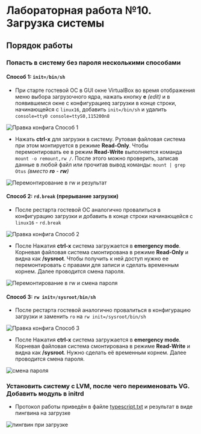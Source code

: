 # Лабораторная работа №10.  Загрузка системы
[img1]: https://github.com/OlegLitvintsev/OTUS_Labs/blob/master/Lab_10/img/scr_1_1.PNG "" 
[img2]: https://github.com/OlegLitvintsev/OTUS_Labs/blob/master/Lab_10/img/scr_1_2.PNG "" 
[img3]: https://github.com/OlegLitvintsev/OTUS_Labs/blob/master/Lab_10/img/scr_2_1.PNG "" 
[img4]: https://github.com/OlegLitvintsev/OTUS_Labs/blob/master/Lab_10/img/scr_2_2.PNG "" 
[img5]: https://github.com/OlegLitvintsev/OTUS_Labs/blob/master/Lab_10/img/scr_3_1.PNG "" 
[img6]: https://github.com/OlegLitvintsev/OTUS_Labs/blob/master/Lab_10/img/scr_3_2.PNG "" 
[img7]: https://github.com/OlegLitvintsev/OTUS_Labs/blob/master/Lab_10/img/scr_dracut.PNG "" 

## Порядок работы

### Попасть в систему без пароля несколькими способами
#### Способ 1: `init=/bin/sh`
* При старте гостевой ОС в GUI окне VirtualBox во время отображения меню выбора загрузочного ядра, нажать кнопку **e** *(edit)* и в появившемся окне с конфигурациеq загрузки в конце строки, начинающейся с `linux16`, добавить `init=/bin/sh` и удалить `console=tty0 console=ttyS0,115200n8` 

![Правка конфига Способ 1][img1]

* Нажать **сtrl-x** для загрузки в систему. Рутовая файловая система при этом монтируется в режиме **Read-Only**. Чтобы  перемонтировать ее в режим **Read-Write** выполняется команда `mount -o remount,rw /`. После этого  можно проверить, записав данные в любой файл или прочитав вывод команды: `mount | grep Otus` *(вместо **ro** - **rw**)*

![Перемонтирование в rw и результат][img2]

#### Способ 2: `rd.break` (прерывание загрузки)
* После рестарта гостевой ОС аналогично провалиться в конфигурацию загрузки и  добавить  в конце строки начинающейся с `linux16` - `rd.break`

![Правка конфига Способ 2][img3]

* После Нажатия **сtrl-x** система загружается в **emergency mode**. Корневая файловая система смонтирована в режиме **Read-Only** и видна как **/sysroot**. Чтобы получить к ней доступ нужно ее перемонтировать с правами для записи и сделать временным корнем. Далее проводится смена пароля. 

![Перемонтирование в rw и смена пароля][img4]

#### Способ 3: `rw init=/sysroot/bin/sh`
* После рестарта гостевой аналогично провалиться в конфигурацию загрузки и  заменить  `ro` на  `rw init=/sysroot/bin/sh`

![Правка конфига Способ 3][img5]

* После Нажатия **сtrl-x** система загружается в **emergency mode**. Корневая файловая система смонтирована в режиме **Read-Write** и видна как **/sysroot**. Нужно сделать её  временным корнем. Далее проводится смена пароля. 

![смена пароля][img6]

### Установить систему с LVM, после чего переименовать VG. Добавить модуль в initrd
* Протокол работы приведён в файле [typescript.txt](https://github.com/OlegLitvintsev/OTUS_Labs/blob/master/Lab_10/typescript.txt) 
и результат в виде пингвина на загрузке 

![пингвин при загрузке][img7]

